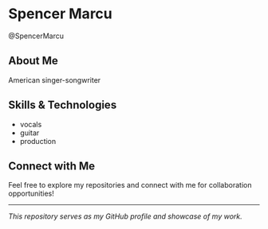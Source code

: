 # Spencer Marcu

@SpencerMarcu

## About Me

American singer-songwriter

## Skills & Technologies

- vocals
- guitar 
- production 

## Connect with Me

Feel free to explore my repositories and connect with me for collaboration opportunities!

---

*This repository serves as my GitHub profile and showcase of my work.*